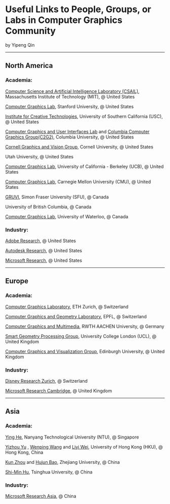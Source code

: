 # Useful Links to People, Groups, or Labs in Computer Graphics Community
by Yipeng Qin
***
## North America
### Academia:

[Computer Science and Artificial Intelligence Laboratory (CSAIL)](http://www.csail.mit.edu/), Massachusetts Institute of Technology (MIT), @ United States

[Computer Graphics Lab](https://graphics.stanford.edu/), Stanford University, @ United States

[Institute for Creative Technologies](http://gl.ict.usc.edu/), University of Southern California (USC), @ United States

[Computer Graphics and User Interfaces Lab](http://graphics.cs.columbia.edu/home/home/) and [
Columbia Computer Graphics Group(C2G2)](http://www.cs.columbia.edu/cg/), Columbia University, @ United States

[Cornell Graphics and Vision Group](http://rgb.cs.cornell.edu/), Cornell University, @ United States

Utah University, @ United States

[Computer Graphics Lab](http://graphics.berkeley.edu/), University of California - Berkeley (UCB), @ United States

[Computer Graphics Lab](http://graphics.cs.cmu.edu/), Carnegie Mellon University (CMU), @ United States

[GRUVI](http://gruvi.cs.sfu.ca/), Simon Fraser University (SFU), @ Canada

University of British Columbia, @ Canada

[Computer Graphics Lab](http://www.cgl.uwaterloo.ca/), University of Waterloo, @ Canada

### Industry:
[Adobe Research](http://www.adobe.com/technology.html), @ United States

[Autodesk Research](https://www.autodeskresearch.com/), @ United States

[Microsoft Research](http://research.microsoft.com/en-us/), @ United States

***
## Europe
### Academia:

[Computer Graphics Laboratory](https://graphics.ethz.ch/), ETH Zurich, @ Switzerland

[Computer Graphics and Geometry Laboratory](http://lgg.epfl.ch/), EPFL, @ Switzerland

[Computer Graphics and Multimedia](https://www.graphics.rwth-aachen.de/), RWTH AACHEN University, @ Germany

[Smart Geometry Processing Group](http://geometry.cs.ucl.ac.uk/), University College London (UCL), @ United Kingdom

[Computer Graphics and Visualization Group](http://www.ipab.inf.ed.ac.uk/cgvu/index.html), Edinburgh University, @ United Kingdom

### Industry:
[Disney Research Zurich](https://www.disneyresearch.com/research-labs/disney-research-zurich/), @ Switzerland

[Microsoft Research Cambridge](http://research.microsoft.com/en-us/labs/cambridge/), @ United Kingdom

***

## Asia

### Academia:
[Ying He](http://www.ntu.edu.sg/home/yhe/), Nanyang Technological University (NTU), @ Singapore

[Yizhou Yu](http://i.cs.hku.hk/~yzyu/) , [Wenping Wang](http://i.cs.hku.hk/~wenping/) and [Liyi Wei](http://www.liyiwei.org/), University of Hong Kong (HKU), @ Hong Kong, China

[Kun Zhou](http://kunzhou.net/) and [Hujun Bao](http://www.cad.zju.edu.cn/home/bao/), Zhejiang University, @ China

[Shi-Min Hu](http://cg.cs.tsinghua.edu.cn/prof_hu.htm), Tsinghua University, @ China

### Industry:
[Microsoft Research Asia](http://research.microsoft.com/en-us/labs/asia/), @ China